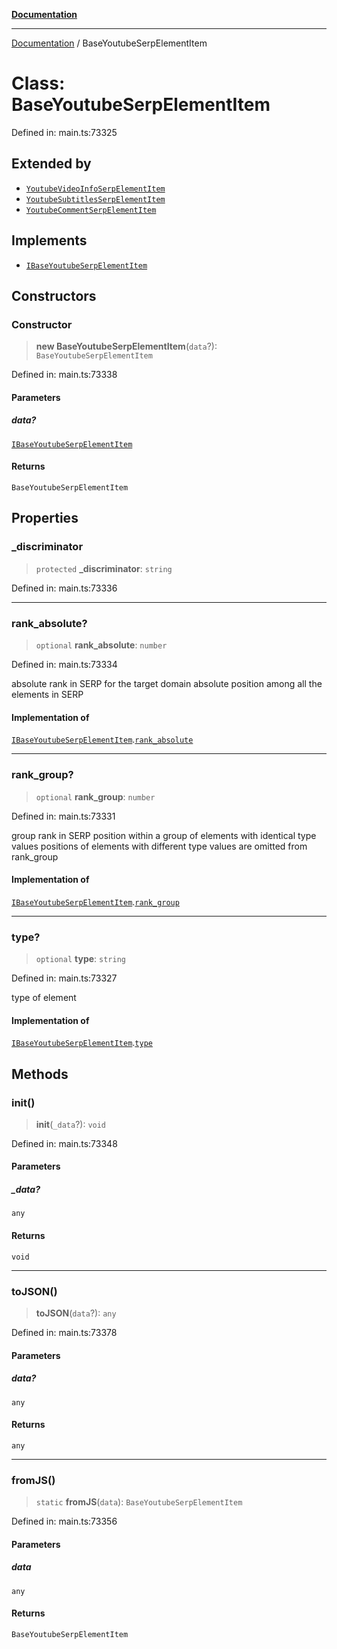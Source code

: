 [**Documentation**](../README.md)

***

[Documentation](../README.md) / BaseYoutubeSerpElementItem

# Class: BaseYoutubeSerpElementItem

Defined in: main.ts:73325

## Extended by

- [`YoutubeVideoInfoSerpElementItem`](YoutubeVideoInfoSerpElementItem.md)
- [`YoutubeSubtitlesSerpElementItem`](YoutubeSubtitlesSerpElementItem.md)
- [`YoutubeCommentSerpElementItem`](YoutubeCommentSerpElementItem.md)

## Implements

- [`IBaseYoutubeSerpElementItem`](../interfaces/IBaseYoutubeSerpElementItem.md)

## Constructors

### Constructor

> **new BaseYoutubeSerpElementItem**(`data`?): `BaseYoutubeSerpElementItem`

Defined in: main.ts:73338

#### Parameters

##### data?

[`IBaseYoutubeSerpElementItem`](../interfaces/IBaseYoutubeSerpElementItem.md)

#### Returns

`BaseYoutubeSerpElementItem`

## Properties

### \_discriminator

> `protected` **\_discriminator**: `string`

Defined in: main.ts:73336

***

### rank\_absolute?

> `optional` **rank\_absolute**: `number`

Defined in: main.ts:73334

absolute rank in SERP for the target domain
absolute position among all the elements in SERP

#### Implementation of

[`IBaseYoutubeSerpElementItem`](../interfaces/IBaseYoutubeSerpElementItem.md).[`rank_absolute`](../interfaces/IBaseYoutubeSerpElementItem.md#rank_absolute)

***

### rank\_group?

> `optional` **rank\_group**: `number`

Defined in: main.ts:73331

group rank in SERP
position within a group of elements with identical type values
positions of elements with different type values are omitted from rank_group

#### Implementation of

[`IBaseYoutubeSerpElementItem`](../interfaces/IBaseYoutubeSerpElementItem.md).[`rank_group`](../interfaces/IBaseYoutubeSerpElementItem.md#rank_group)

***

### type?

> `optional` **type**: `string`

Defined in: main.ts:73327

type of element

#### Implementation of

[`IBaseYoutubeSerpElementItem`](../interfaces/IBaseYoutubeSerpElementItem.md).[`type`](../interfaces/IBaseYoutubeSerpElementItem.md#type)

## Methods

### init()

> **init**(`_data`?): `void`

Defined in: main.ts:73348

#### Parameters

##### \_data?

`any`

#### Returns

`void`

***

### toJSON()

> **toJSON**(`data`?): `any`

Defined in: main.ts:73378

#### Parameters

##### data?

`any`

#### Returns

`any`

***

### fromJS()

> `static` **fromJS**(`data`): `BaseYoutubeSerpElementItem`

Defined in: main.ts:73356

#### Parameters

##### data

`any`

#### Returns

`BaseYoutubeSerpElementItem`
